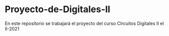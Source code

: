 # Proyecto-de-Digitales-II
En este repositorio se trabajará el proyecto del curso CIrcuitos Digitales II el II-2021
